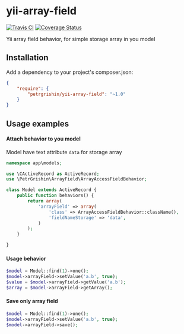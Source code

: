 yii-array-field
===============
[![Travis CI](https://travis-ci.org/petrgrishin/yii-array-field.png "Travis CI")](https://travis-ci.org/petrgrishin/yii-array-field)
[![Coverage Status](https://coveralls.io/repos/petrgrishin/yii-array-field/badge.png?branch=master)](https://coveralls.io/r/petrgrishin/yii-array-field?branch=master)

Yii array field behavior, for simple storage array in you model

Installation
------------
Add a dependency to your project's composer.json:
```json
{
    "require": {
        "petrgrishin/yii-array-field": "~1.0"
    }
}
```

Usage examples
--------------
#### Attach behavior to you model
Model have text attribute `data` for storage array

```php
namespace app\models;

use \CActiveRecord as ActiveRecord;
use \PetrGrishin\ArrayField\ArrayAccessFieldBehavior;

class Model extends ActiveRecord {
    public function behaviors() {
        return array(
            'arrayField' => array(
                'class' => ArrayAccessFieldBehavior::className(),
                'fieldNameStorage' => 'data',
            )
        );
    }

}
```

#### Usage behavior
```php
$model = Model::find(1)->one();
$model->arrayField->setValue('a.b', true);
$value = $model->arrayField->getValue('a.b');
$array = $model->arrayField->getArray();
```

#### Save only array field
```php
$model = Model::find(1)->one();
$model->arrayField->setValue('a.b', true);
$model->arrayField->save();
```
